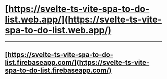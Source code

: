 # [https://svelte-ts-vite-spa-to-do-list.web.app/](https://svelte-ts-vite-spa-to-do-list.web.app/)

----------------------------------------------------------------------------------

## [https://svelte-ts-vite-spa-to-do-list.firebaseapp.com/](https://svelte-ts-vite-spa-to-do-list.firebaseapp.com/)
